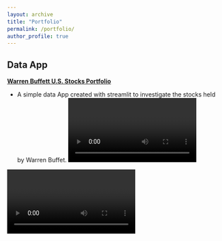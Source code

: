 ```yaml
---
layout: archive
title: "Portfolio"
permalink: /portfolio/
author_profile: true
---
```


## Data App

[**Warren Buffett U.S. Stocks Portfolio**](https://davinaliang-first-streamlit-project-buffet-9rwx9x.streamlitapp.com/)
- A simple data App created with streamlit to investigate the stocks held by Warren Buffet.
![](/files/recording.mp4)
<video src='/files/recording.mp4' />


---


## Data Science Projects

[**Humana-Mays Healthcare Analytics**](/files/Humana)
[![Open the notebook](https://img.shields.io/badge/Jupyter-OPen_the_Notebook-9cf?logo=Jupyter)](https://davinaliang.github.io/files/Humana)
- The purpose of this project is to identify patients likely to overuse opioids by using machine learning tools.
![](/images/project.png)

---
[**Detect Non-negative Tweets Towards Airlines**](/files/airline)
[![Open the notebook](https://img.shields.io/badge/Jupyter-OPen_the_Notebook-9cf?logo=Jupyter)](https://davinaliang.github.io/files/airline)
- A Sentiment analysis using tf-idf vectorizer and MultinomialNB Classifier.
![](/images/sm.png)

---
[**Food Trend Detection by Co-occurence Matrix**](/files/trend)
[![Open the notebook](https://img.shields.io/badge/Jupyter-OPen_the_Notebook-9cf?logo=Jupyter)](https://davinaliang.github.io/files/trend)
- The purpose of this project is to help retailers see the rise and fall of certain categories of food before competitors do.
![](/images/trend.jpg)

---
[**Trending YouTube Videos**](/files/ytb/ytb)
[![Open the notebook](https://img.shields.io/badge/Jupyter-OPen_the_Notebook-9cf?logo=Jupyter)](https://davinaliang.github.io/files/ytb/ytb.html)
[![Find more on Github](https://img.shields.io/badge/GitHub-GitHub-ff96b4?logo=Github)](https://github.com/DavinaLiang/DavinaLiang.github.io/blob/files/ytb/ytb.ipynb)
- EDA for the trending youtube videos US dataset. Performed some NLP technique to deeply explore the contents of youtube videos, and showed some personal opinions.
![](/images/yt.png)

---
[**CNN for Visual Recognition**](/files/cad/cat_dog)
[![Open the notebook](https://img.shields.io/badge/Jupyter-Notebook-blueviolet?logo=Jupyter)](https://davinaliang.github.io/files/cad/cat_dog)
[![Find more on Github](https://img.shields.io/badge/GitHub-GitHub-ff96b4?logo=Github)](https://github.com/DavinaLiang/DavinaLiang.github.io/blob/master/files/cad/cat_dog.ipynb)  
- The project is to distinguish images of dogs from cats based on the form of VGG16 architecture.
![](/images/cnn.png)

---
[**RNN for Sentiment Classification**](/files/disaster_tweets/disaster)
[![Open the notebook](https://img.shields.io/badge/Jupyter-Notebook-blueviolet?logo=Jupyter)](https://davinaliang.github.io/files/disaster_tweets/disaster)
[![Find more on Github](https://img.shields.io/badge/GitHub-GitHub-ff96b4?logo=Github)](https://github.com/DavinaLiang/DavinaLiang.github.io/blob/files/disaster_tweets/disaster.ipynb)  
- The project is to predict which Tweets are about real disasters and which ones are not using recurrent neural network.
![](/images/disaster2.png)

---
[**Housing Price Predictions**](/files/housing)
[![Open the notebook](https://img.shields.io/badge/Jupyter-OPen_the_Notebook-9cf?logo=Jupyter)](https://davinaliang.github.io/files/housing)
- The purpose of this project is to predict the final price of each home with 79 explanatory variables describing almost every aspect of residential homes in Ames, Iowa.
![](/images/house.jpg)

---
[**Google Play Rating Exploratory Data Analysis**](/files/google/Notebook)
[![Open the notebook](https://img.shields.io/badge/Jupyter-OPen_the_Notebook-9cf?logo=Jupyter)](https://davinaliang.github.io/files/google/Notebook)
[![Find more on Github](https://img.shields.io/badge/GitHub-GitHub-ff96b4?logo=Github)](https://github.com/DavinaLiang/DavinaLiang.github.io/blob/files/google/Notebook.ipynb)  
- The purpose of this project is find out what kind of Andriod Apps are most likely to get high ratings in Google Play Store.
![](/images/google.png)


## Business Analytics Projects

[**National Chain Retailer Attraction Plan(Team Project)**](/files/cofr/cr)
[![Open the notebook](https://img.shields.io/badge/Jupyter-Notebook-blueviolet?logo=Jupyter)](https://davinaliang.github.io/files/cofr/cr)
- The project objective is to attract a national retailer and identify an optimal location for it in downtown Rochester with consideration of economic status, demographic attributes and business opportunities. The ultimate goal is to improve residents’ quality of life and increase the city’s employment opportunities, sales tax revenue, building occupancy, and retail offerings.
![](/images/cofr.png)

---
[**Next Yogurt Flavors to Launch(Team Project)**](/files/Design/Project2-Full.pdf)
[![Open the notebook](https://img.shields.io/badge/Jupyter-Notebook-blueviolet?logo=Jupyter)](https://davinaliang.github.io/files/Design/Project2-Full.pdf)
[![Find more on Githhub](https://img.shields.io/badge/GitHub-GitHub-ff96b4?logo=Github)](https://github.com/DavinaLiang/DavinaLiang.github.io/blob/master/files/Design/Project2-Full.Rmd)
- The goal of this project is to provide analytics to help determine what the next flavors to launch should be. We used store sales data to find out the most popular existing greek yogurt and regular yogurt flavors, and then conducted a Turf analysis based on the survey data to provide recommendations for the new flavors.
![](/images/yogurt.png)

---
[**Find The Best Product Line Scenario(Team Project)**](/files/Design/Group22-Assignment3.pdf)
[![Open the notebook](https://img.shields.io/badge/Jupyter-Notebook-blueviolet?logo=Jupyter)](https://davinaliang.github.io/files/Design/Group22-Assignment3.pdf)
[![Find more on Githhub](https://img.shields.io/badge/GitHub-GitHub-ff96b4?logo=Github)](https://github.com/DavinaLiang/DavinaLiang.github.io/blob/master/files/Design/Group22-Assignment3.Rmd)
- The goal is to make recommendations about the toy horse product line. We first used regression to estimate the conjoint model at the individual level, and then explored the best market segmentations by conducting post-hoc clustering and priori segmentation analysis. Lastly, we simulated market shares for different product-line scenarios and identified the best possible product line strategy given considerations related to competitive response, cannibalization, profitability and long-run performance.
![](/images/horse.jpg)

---
[**Customer Targeting Study**](/files/customer/Customer_Targeting2)
[![Open the notebook](https://img.shields.io/badge/Jupyter-Notebook-blueviolet?logo=Jupyter)](https://davinaliang.github.io/files/customer/Customer_Targeting2)
[![Find more on Githhub](https://img.shields.io/badge/GitHub-GitHub-ff96b4?logo=Github)](https://github.com/DavinaLiang/DavinaLiang.github.io/blob/master/files/customer/Customer_Targeting.Rmd)
- The general goal of this task is to distinguish potential high-value consumers and separate them from low-value consumers.
![](/images/Screen Shot 2019-09-20 at 16.01.41.png)

---
[**Baltimore Crime Map**](/files/crime/Crime)
[![Open the notebook](https://img.shields.io/badge/Jupyter-Notebook-blueviolet?logo=Jupyter)](https://davinaliang.github.io/files/crime/Crime)
[![Find more on Githhub](https://img.shields.io/badge/GitHub-GitHub-ff96b4?logo=Github)](https://github.com/DavinaLiang/DavinaLiang.github.io/blob/master/files/crime/Crime_Codes.Rmd)
- The goal of this project is to code up a simple system that reads and processes crime record data in the Baltimore Police Department, and visualizes crime location patterns depending on userspecified conditions.
![](/images/Screen Shot 2019-09-22 at 13.21.42.png)

---
[**911 Calls Data Analytics**](/files/911/911_Calls)
[![Open the notebook](https://img.shields.io/badge/Jupyter-Notebook-blueviolet?logo=Jupyter)](https://davinaliang.github.io/files/911/911_Calls)
[![Find more on Github](https://img.shields.io/badge/GitHub-GitHub-ff96b4?logo=Github)](https://github.com/DavinaLiang/DavinaLiang.github.io/blob/master/files/911/911_Calls_Codes.ipynb)  
- This project is to detect what factors are likely to trigger more 911 calls.
![](/images/911.png)



{% include base_path %}

{% for post in site.portfolio %}
  {% include archive-single.html %}
{% endfor %}
